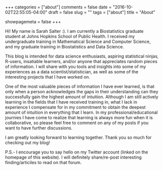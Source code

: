 +++
categories = ["about"]
comments = false
date = "2016-10-02T22:55:05-04:00"
draft = false
slug = ""
tags = ["about"]
title = "About"

showpagemeta = false
+++

Hi! My name is Sarah Salter :). I am currently a Biostatistics graduate student at Johns Hopkins School of Public Health.  I received my undergraduate training in Mathematical Science and Computer Science, and my graduate training in Biostatistics and Data Science. 

This blog is intended for data science enthusiasts, aspiring statistical ninjas, R-users, insatiable learners, and/or anyone that appreciates random pieces of information. I will share with you tools and insights into some of my experiences as a data scientist/statistician, as well as some of the interesting projects that I have worked on.

One of the most valuable pieces of information I have ever learned, is that only when a person acknowledges the gaps in their understanding can they successfully gain the highest amount of intuition. Although I am still actively learning in the fields that I have received training in, what I lack in experience I compensate for in my commitment to obtain the deepest amount of intuition in everything that I learn. In my professional/educational journies I have come to realize that learning is always more fun when it is collaborative, so please feel free to comment on any of my posts if you want to have further discussions. 

I am greatly looking forward to learning together. Thank you so much for checking out my blog!

P.S.- I encourage you to say hello on my Twitter account (linked on the homepage of this website). I will definitely share/re-post interesting finding/articiles to read on that forum.   